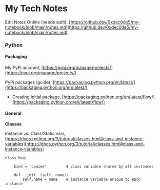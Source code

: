 # My Tech Notes

Edit Notes Online (needs auth), [https://github.dev/0xdec0de5/my-notebook/blob/main/notes.md](https://github.dev/0xdec0de5/my-notebook/blob/main/notes.md)

### Python

#### Packaging

My PyPi account, [https://pypi.org/manage/projects/](https://pypi.org/manage/projects/)

PyPi packages (guide), [https://packaging.python.org/en/latest/](https://packaging.python.org/en/latest/)

- Creating initial package, [https://packaging.python.org/en/latest/flow/](https://packaging.python.org/en/latest/flow/)

#### General

__Classes__

Instance vs. Class/Static vars, [https://docs.python.org/3/tutorial/classes.html#class-and-instance-variables](https://docs.python.org/3/tutorial/classes.html#class-and-instance-variables)

```
class Dog:

    kind = 'canine'         # class variable shared by all instances

    def __init__(self, name):
        self.name = name    # instance variable unique to each instance

```
